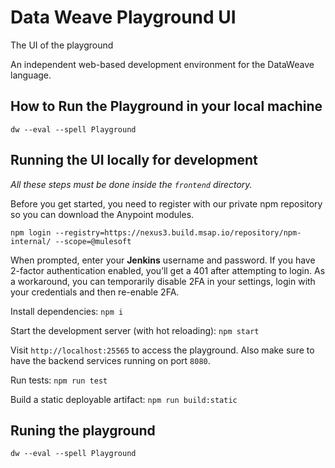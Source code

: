 # Data Weave Playground UI

The UI of the playground

An independent web-based development environment for the DataWeave language.

## How to Run the Playground in your local machine

`dw --eval --spell Playground`



## Running the UI locally for development

*All these steps must be done inside the `frontend` directory.*

Before you get started, you need to register with our private npm repository so you can download the Anypoint modules.

`npm login --registry=https://nexus3.build.msap.io/repository/npm-internal/ --scope=@mulesoft`

When prompted, enter your **Jenkins** username and password. If you have 2-factor authentication enabled, you’ll get a 401 after attempting to login. As a workaround, you can temporarily disable 2FA in your settings, login with your credentials and then re-enable 2FA.

Install dependencies: 
`npm i`

Start the development server (with hot reloading): `npm start`

Visit `http://localhost:25565` to access the playground. Also make sure to have the backend services running on port `8080`.

Run tests: `npm run test`

Build a static deployable artifact: `npm run build:static`

## Runing the playground

`dw --eval --spell Playground`


